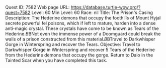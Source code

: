 Quest ID: 7582
Web page URL: https://database.turtle-wow.org/?quest=7582
Level: 60
Min Level: 60
Race: nil
Title: The Prison's Casing
Description: The Hederine demons that occupy the foothills of Mount Hyjal secrete powerful fel poisons, which if left to mature, harden into a dense anti-magic crystal. These crystals have come to be known as Tears of the Hederine.$B$BNot even the immense power of a Doomguard could break the walls of a prison constructed from this material.$B$BTravel to Darkwhisper Gorge in Winterspring and recover the Tears.
Objective: Travel to Darkwhisper Gorge in Winterspring and recover 5 Tears of the Hederine from the Hederine demons that occupy the gorge. Return to Daio in the Tainted Scar when you have completed this task.
